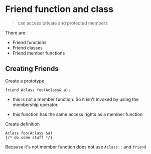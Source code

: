# Friend function and class

   >can access private and protected members


There are:

* Friend functions
* Friend classes
* Friend member functions

## Creating Friends

Create a prototype

    friend Aclass foo(Aclass& a);

* this is not a member function. So it isn't invoked by using the membership operator.

* this function has the same access rights as a member function

Create definition

    Aclass foo(Aclass &a)
    {/* do some stuff */}

Because it's not member function does not use `Aclass::` and `friend`

